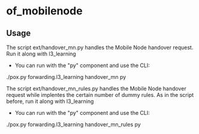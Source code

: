 # of_mobilenode
## Usage
The script ext/handover_mn.py handles the Mobile Node handover request. Run it along with l3_learning

* You can run with the "py" component and use the CLI:

./pox.py forwarding.l3_learning handover_mn py
 

The script ext/handover_mn_rules.py handles the Mobile Node handover request while implentes the certain number of dummy rules. As in the script before, run it along with l3_learning

* You can run with the "py" component and use the CLI:

./pox.py forwarding.l3_learning handover_mn_rules py